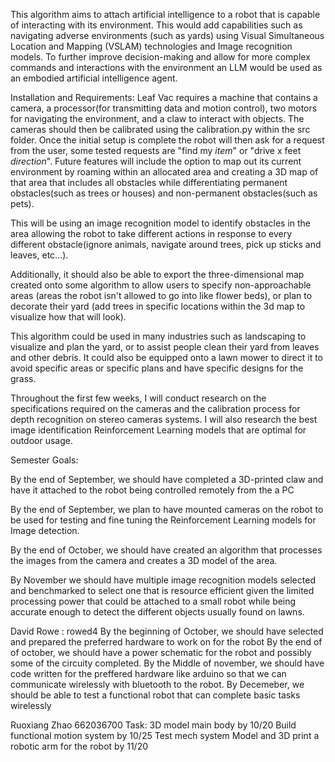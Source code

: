 This algorithm aims to attach artificial intelligence to a robot that is capable of interacting with its environment. This would add capabilities such as navigating adverse environments (such as yards) using Visual Simultaneous Location and Mapping (VSLAM) technologies and Image recognition models. To further improve decision-making and allow for more complex commands and interactions with the environment an LLM would be used as an embodied artificial intelligence agent. 

Installation and Requirements: 
 Leaf Vac requires a machine that contains a camera, a processor(for transmitting data and motion control), two motors for navigating the environment, and a claw to interact with objects. The cameras should then be calibrated using the calibration.py within the src folder. Once the initial setup is complete the robot will then ask for a request from the user, some tested requests are "find my *item*" or "drive x feet *direction*". Future features will include the option to map out its current environment by roaming within an allocated area and creating a 3D map of that area that includes all obstacles while differentiating permanent obstacles(such as trees or houses) and non-permanent obstacles(such as pets).


This will be using an image recognition model to identify obstacles in the area allowing the robot to take different actions in response to every different obstacle(ignore animals, navigate around trees, pick up sticks and leaves, etc…).


Additionally, it should also be able to export the three-dimensional map created onto some algorithm to allow users to specify non-approachable areas (areas the robot isn't allowed to go into like flower beds), or plan to decorate their yard (add trees in specific locations within the 3d map to visualize how that will look). 


This algorithm could be used in many industries such as landscaping to visualize and plan the yard, or to assist people clean their yard from leaves and other debris. It could also be equipped onto a lawn mower to direct it to avoid specific areas or specific plans and have specific designs for the grass.


Throughout the first few weeks, I will conduct research on the specifications required on the cameras and the calibration process for depth recognition on stereo cameras systems. I will also research the best image identification Reinforcement Learning models that are optimal for outdoor usage.


Semester Goals:


By the end of September, we should have completed a 3D-printed claw and have it attached to the robot being controlled remotely from the a PC

By the end of September,  we plan to have mounted cameras on the robot to be used for testing and fine tuning the Reinforcement Learning models for Image detection.

 By the end of October, we should have created an algorithm that processes the images from the camera and creates a 3D model of the area. 

By November we should have multiple image recognition models selected and benchmarked to select one that is resource efficient given the limited processing power that could be attached to a small robot while being accurate enough to detect the different objects usually found on lawns.

David Rowe : rowed4
By the beginning of October, we should have selected and prepared the preferred hardware to work on for the robot
By the end of of october, we should have a power schematic for the robot and possibly some of the circuity completed.
By the Middle of november, we should have code written for the preffered hardware like arduino so that we can communicate wirelessly with bluetooth to the robot.
By Decemeber, we should be able to test a functional robot that can complete basic tasks wirelessly

Ruoxiang Zhao 662036700
Task:
3D model main body by 10/20
Build functional motion system by 10/25
Test mech system
Model and 3D print a robotic arm for the robot by 11/20
